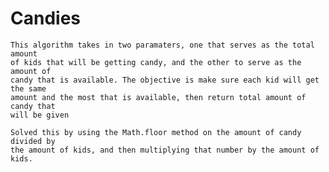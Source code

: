 # Candies
	This algorithm takes in two paramaters, one that serves as the total amount 
	of kids that will be getting candy, and the other to serve as the amount of 
	candy that is available. The objective is make sure each kid will get the same
	amount and the most that is available, then return total amount of candy that
	will be given

	Solved this by using the Math.floor method on the amount of candy divided by
	the amount of kids, and then multiplying that number by the amount of kids. 